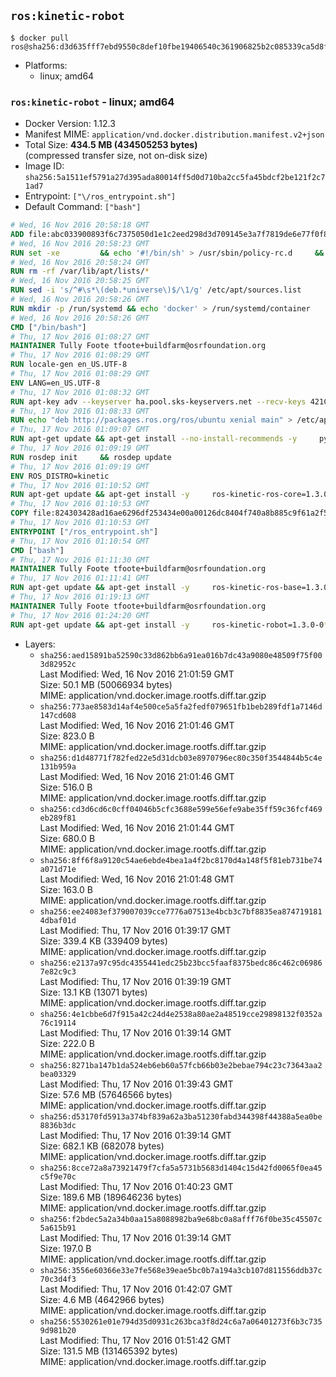## `ros:kinetic-robot`

```console
$ docker pull ros@sha256:d3d635fff7ebd9550c8def10fbe19406540c361906825b2c085339ca5d8f93d3
```

-	Platforms:
	-	linux; amd64

### `ros:kinetic-robot` - linux; amd64

-	Docker Version: 1.12.3
-	Manifest MIME: `application/vnd.docker.distribution.manifest.v2+json`
-	Total Size: **434.5 MB (434505253 bytes)**  
	(compressed transfer size, not on-disk size)
-	Image ID: `sha256:5a1511ef5791a27d395ada80014ff5d0d710ba2cc5fa45bdcf2be121f2c71ad7`
-	Entrypoint: `["\/ros_entrypoint.sh"]`
-	Default Command: `["bash"]`

```dockerfile
# Wed, 16 Nov 2016 20:58:18 GMT
ADD file:abc033900893f6c7375050d1e1c2eed298d3d709145e3a7f7819de6e77f0f835 in / 
# Wed, 16 Nov 2016 20:58:23 GMT
RUN set -xe 		&& echo '#!/bin/sh' > /usr/sbin/policy-rc.d 	&& echo 'exit 101' >> /usr/sbin/policy-rc.d 	&& chmod +x /usr/sbin/policy-rc.d 		&& dpkg-divert --local --rename --add /sbin/initctl 	&& cp -a /usr/sbin/policy-rc.d /sbin/initctl 	&& sed -i 's/^exit.*/exit 0/' /sbin/initctl 		&& echo 'force-unsafe-io' > /etc/dpkg/dpkg.cfg.d/docker-apt-speedup 		&& echo 'DPkg::Post-Invoke { "rm -f /var/cache/apt/archives/*.deb /var/cache/apt/archives/partial/*.deb /var/cache/apt/*.bin || true"; };' > /etc/apt/apt.conf.d/docker-clean 	&& echo 'APT::Update::Post-Invoke { "rm -f /var/cache/apt/archives/*.deb /var/cache/apt/archives/partial/*.deb /var/cache/apt/*.bin || true"; };' >> /etc/apt/apt.conf.d/docker-clean 	&& echo 'Dir::Cache::pkgcache ""; Dir::Cache::srcpkgcache "";' >> /etc/apt/apt.conf.d/docker-clean 		&& echo 'Acquire::Languages "none";' > /etc/apt/apt.conf.d/docker-no-languages 		&& echo 'Acquire::GzipIndexes "true"; Acquire::CompressionTypes::Order:: "gz";' > /etc/apt/apt.conf.d/docker-gzip-indexes 		&& echo 'Apt::AutoRemove::SuggestsImportant "false";' > /etc/apt/apt.conf.d/docker-autoremove-suggests
# Wed, 16 Nov 2016 20:58:24 GMT
RUN rm -rf /var/lib/apt/lists/*
# Wed, 16 Nov 2016 20:58:25 GMT
RUN sed -i 's/^#\s*\(deb.*universe\)$/\1/g' /etc/apt/sources.list
# Wed, 16 Nov 2016 20:58:26 GMT
RUN mkdir -p /run/systemd && echo 'docker' > /run/systemd/container
# Wed, 16 Nov 2016 20:58:26 GMT
CMD ["/bin/bash"]
# Thu, 17 Nov 2016 01:08:27 GMT
MAINTAINER Tully Foote tfoote+buildfarm@osrfoundation.org
# Thu, 17 Nov 2016 01:08:29 GMT
RUN locale-gen en_US.UTF-8
# Thu, 17 Nov 2016 01:08:29 GMT
ENV LANG=en_US.UTF-8
# Thu, 17 Nov 2016 01:08:32 GMT
RUN apt-key adv --keyserver ha.pool.sks-keyservers.net --recv-keys 421C365BD9FF1F717815A3895523BAEEB01FA116
# Thu, 17 Nov 2016 01:08:33 GMT
RUN echo "deb http://packages.ros.org/ros/ubuntu xenial main" > /etc/apt/sources.list.d/ros-latest.list
# Thu, 17 Nov 2016 01:09:07 GMT
RUN apt-get update && apt-get install --no-install-recommends -y     python-rosdep     python-rosinstall     python-vcstools     && rm -rf /var/lib/apt/lists/*
# Thu, 17 Nov 2016 01:09:19 GMT
RUN rosdep init     && rosdep update
# Thu, 17 Nov 2016 01:09:19 GMT
ENV ROS_DISTRO=kinetic
# Thu, 17 Nov 2016 01:10:52 GMT
RUN apt-get update && apt-get install -y     ros-kinetic-ros-core=1.3.0-0*     && rm -rf /var/lib/apt/lists/*
# Thu, 17 Nov 2016 01:10:53 GMT
COPY file:824303428ad16ae6296df253434e00a00126dc8404f740a8b885c9f61a2f5fcb in / 
# Thu, 17 Nov 2016 01:10:53 GMT
ENTRYPOINT ["/ros_entrypoint.sh"]
# Thu, 17 Nov 2016 01:10:54 GMT
CMD ["bash"]
# Thu, 17 Nov 2016 01:11:30 GMT
MAINTAINER Tully Foote tfoote+buildfarm@osrfoundation.org
# Thu, 17 Nov 2016 01:11:41 GMT
RUN apt-get update && apt-get install -y     ros-kinetic-ros-base=1.3.0-0*     && rm -rf /var/lib/apt/lists/*
# Thu, 17 Nov 2016 01:19:13 GMT
MAINTAINER Tully Foote tfoote+buildfarm@osrfoundation.org
# Thu, 17 Nov 2016 01:24:20 GMT
RUN apt-get update && apt-get install -y     ros-kinetic-robot=1.3.0-0*     && rm -rf /var/lib/apt/lists/*
```

-	Layers:
	-	`sha256:aed15891ba52590c33d862bb6a91ea016b7dc43a9080e48509f75f003d82952c`  
		Last Modified: Wed, 16 Nov 2016 21:01:59 GMT  
		Size: 50.1 MB (50066934 bytes)  
		MIME: application/vnd.docker.image.rootfs.diff.tar.gzip
	-	`sha256:773ae8583d14af4e500ce5a5fa2fedf079651fb1beb289fdf1a7146d147cd608`  
		Last Modified: Wed, 16 Nov 2016 21:01:46 GMT  
		Size: 823.0 B  
		MIME: application/vnd.docker.image.rootfs.diff.tar.gzip
	-	`sha256:d1d48771f782fed22e5d31dcb03e8970796ec80c350f3544844b5c4e131b959a`  
		Last Modified: Wed, 16 Nov 2016 21:01:46 GMT  
		Size: 516.0 B  
		MIME: application/vnd.docker.image.rootfs.diff.tar.gzip
	-	`sha256:cd3d6cd6c0cff04046b5cfc3688e599e56efe9abe35ff59c36fcf469eb289f81`  
		Last Modified: Wed, 16 Nov 2016 21:01:44 GMT  
		Size: 680.0 B  
		MIME: application/vnd.docker.image.rootfs.diff.tar.gzip
	-	`sha256:8ff6f8a9120c54ae6ebde4bea1a4f2bc8170d4a148f5f81eb731be74a071d71e`  
		Last Modified: Wed, 16 Nov 2016 21:01:48 GMT  
		Size: 163.0 B  
		MIME: application/vnd.docker.image.rootfs.diff.tar.gzip
	-	`sha256:ee24083ef379007039cce7776a07513e4bcb3c7bf8835ea8747191814dbaf01d`  
		Last Modified: Thu, 17 Nov 2016 01:39:17 GMT  
		Size: 339.4 KB (339409 bytes)  
		MIME: application/vnd.docker.image.rootfs.diff.tar.gzip
	-	`sha256:e2137a97c95dc4355441edc25b23bcc5faaf8375bedc86c462c069867e82c9c3`  
		Last Modified: Thu, 17 Nov 2016 01:39:19 GMT  
		Size: 13.1 KB (13071 bytes)  
		MIME: application/vnd.docker.image.rootfs.diff.tar.gzip
	-	`sha256:4e1cbbe6d7f915a42c24d4e2538a80ae2a48519cce29898132f0352a76c19114`  
		Last Modified: Thu, 17 Nov 2016 01:39:14 GMT  
		Size: 222.0 B  
		MIME: application/vnd.docker.image.rootfs.diff.tar.gzip
	-	`sha256:8271ba147b1da524eb6eb60a57fcb66b03e2bebae794c23c73643aa2bea03329`  
		Last Modified: Thu, 17 Nov 2016 01:39:43 GMT  
		Size: 57.6 MB (57646566 bytes)  
		MIME: application/vnd.docker.image.rootfs.diff.tar.gzip
	-	`sha256:d53170fd5913a374bf839a62a3ba51230fabd344398f44388a5ea0be8836b3dc`  
		Last Modified: Thu, 17 Nov 2016 01:39:14 GMT  
		Size: 682.1 KB (682078 bytes)  
		MIME: application/vnd.docker.image.rootfs.diff.tar.gzip
	-	`sha256:8cce72a8a73921479f7cfa5a5731b5683d1404c15d42fd0065f0ea45c5f9e70c`  
		Last Modified: Thu, 17 Nov 2016 01:40:23 GMT  
		Size: 189.6 MB (189646236 bytes)  
		MIME: application/vnd.docker.image.rootfs.diff.tar.gzip
	-	`sha256:f2bdec5a2a34b0aa15a8088982ba9e68bc0a8afff76f0be35c45507c5a615b91`  
		Last Modified: Thu, 17 Nov 2016 01:39:14 GMT  
		Size: 197.0 B  
		MIME: application/vnd.docker.image.rootfs.diff.tar.gzip
	-	`sha256:3556e60366e33e7fe568e39eae5bc0b7a194a3cb107d811556ddb37c70c3d4f3`  
		Last Modified: Thu, 17 Nov 2016 01:42:07 GMT  
		Size: 4.6 MB (4642966 bytes)  
		MIME: application/vnd.docker.image.rootfs.diff.tar.gzip
	-	`sha256:5530261e01e794d35d0931c263bca3f8d24c6a7a06401273f6b3c7359d981b20`  
		Last Modified: Thu, 17 Nov 2016 01:51:42 GMT  
		Size: 131.5 MB (131465392 bytes)  
		MIME: application/vnd.docker.image.rootfs.diff.tar.gzip
